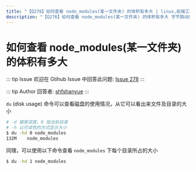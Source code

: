 ```yaml
---
title: "【Q276】如何查看 node_modules(某一文件夹) 的体积有多大 | linux,前端工程化高频面试题"
description: "【Q276】如何查看 node_modules(某一文件夹) 的体积有多大 字节跳动面试题、阿里腾讯面试题、美团小米面试题。"
---
```


# 如何查看 node_modules(某一文件夹) 的体积有多大

::: tip Issue
欢迎在 Gtihub Issue 中回答此问题: [Issue 278](https://github.com/shfshanyue/Daily-Question/issues/278)
:::

::: tip Author
回答者: [shfshanyue](https://github.com/shfshanyue)
:::

`du` (disk usage) 命令可以查看磁盘的使用情况，从它可以看出来文件及目录的大小

```bash
# -d 搜索深度，0 指当前目录
# -h 以可读性的方式显示大小
$ du -hd 0 node_modules
132M    node_modules
```

同理，可以使用以下命令查看 `node_modules` 下每个目录所占的大小

```bash
$ du -hd 1 node_modules
```
